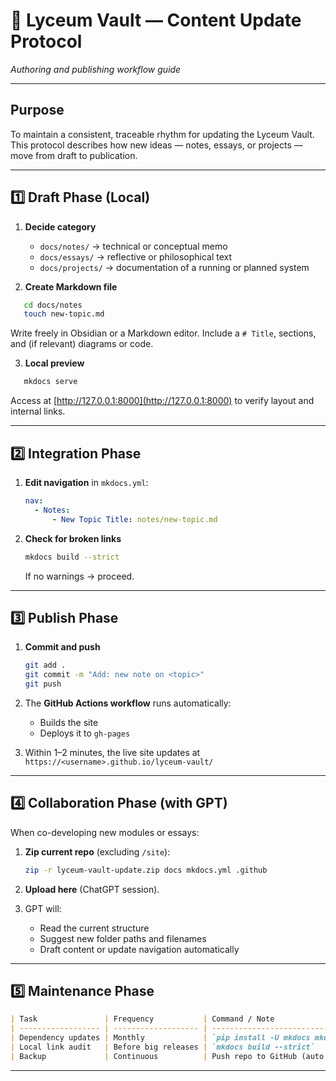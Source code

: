 # 🧭 Lyceum Vault — Content Update Protocol
*Authoring and publishing workflow guide*

---

## Purpose
To maintain a consistent, traceable rhythm for updating the Lyceum Vault.  
This protocol describes how new ideas — notes, essays, or projects — move from draft to publication.

---

## 1️⃣ Draft Phase (Local)

1. **Decide category**
   - `docs/notes/` → technical or conceptual memo  
   - `docs/essays/` → reflective or philosophical text  
   - `docs/projects/` → documentation of a running or planned system

2. **Create Markdown file**

```bash
   cd docs/notes
   touch new-topic.md
````

Write freely in Obsidian or a Markdown editor.
Include a `# Title`, sections, and (if relevant) diagrams or code.

3. **Local preview**

```bash
   mkdocs serve
```

Access at [http://127.0.0.1:8000](http://127.0.0.1:8000) to verify layout and internal links.

---

## 2️⃣ Integration Phase

1. **Edit navigation** in `mkdocs.yml`:

   ```yaml
   nav:
     - Notes:
         - New Topic Title: notes/new-topic.md
   ```
2. **Check for broken links**

   ```bash
   mkdocs build --strict
   ```

   If no warnings → proceed.

---

## 3️⃣ Publish Phase

1. **Commit and push**

   ```bash
   git add .
   git commit -m "Add: new note on <topic>"
   git push
   ```
2. The **GitHub Actions workflow** runs automatically:

   * Builds the site
   * Deploys it to `gh-pages`

3. Within 1–2 minutes, the live site updates at
   `https://<username>.github.io/lyceum-vault/`

---

## 4️⃣ Collaboration Phase (with GPT)

When co-developing new modules or essays:

1. **Zip current repo** (excluding `/site`):

   ```bash
   zip -r lyceum-vault-update.zip docs mkdocs.yml .github
   ```
2. **Upload here** (ChatGPT session).

3. GPT will:

   * Read the current structure
   * Suggest new folder paths and filenames
   * Draft content or update navigation automatically

---

## 5️⃣ Maintenance Phase

```markdown
| Task               | Frequency           | Command / Note                          |
| ------------------ | ------------------- | --------------------------------------- |
| Dependency updates | Monthly             | `pip install -U mkdocs mkdocs-material` |
| Local link audit   | Before big releases | `mkdocs build --strict`                 |
| Backup             | Continuous          | Push repo to GitHub (auto backup)       |
```

---
